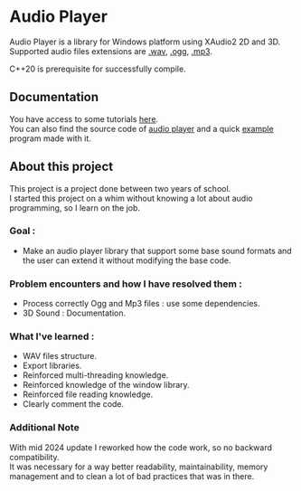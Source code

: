 # Audio Player 

Audio Player is a library for Windows platform using XAudio2 2D and 3D.<br />
Supported audio files extensions are [.wav](https://en.wikipedia.org/wiki/WAV), [.ogg](https://en.wikipedia.org/wiki/Ogg), [.mp3](https://en.wikipedia.org/wiki/MP3).

C++20 is prerequisite for successfully compile. 

## Documentation

You have access to some tutorials [here](https://github.com/CuriousTama/AudioPlayer/wiki).<br />
You can also find the source code of [audio player](https://github.com/CuriousTama/AudioPlayer/tree/main/Audio%20player) and a quick [example](https://github.com/CuriousTama/AudioPlayer/tree/main/Example) program made with it.

## About this project

This project is a project done between two years of school.<br />
I started this project on a whim without knowing a lot about audio programming, so I learn on the job.

### Goal :
- Make an audio player library that support some base sound formats and the user can extend it without modifying the base code.

### Problem encounters and how I have resolved them : 
- Process correctly Ogg and Mp3 files : use some dependencies.  
- 3D Sound : Documentation.

### What I've learned :
- WAV files structure.
- Export libraries.
- Reinforced multi-threading knowledge.
- Reinforced knowledge of the window library.
- Reinforced file reading knowledge.
- Clearly comment the code.

### Additional Note
With mid 2024 update I reworked how the code work, so no backward compatibility.<br />
It was necessary for a way better readability, maintainability, memory management and to clean a lot of bad practices that was in there.